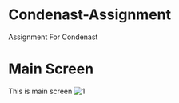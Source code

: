 # Condenast-Assignment
Assignment For Condenast

# Main Screen
This is main screen
![1](https://user-images.githubusercontent.com/38103922/89153256-29aeae80-d582-11ea-814a-c2b911eb7860.png)
